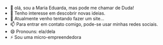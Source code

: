 - 👋 olá, sou a Maria Eduarda, mas pode me chamar de Duda!
- 👀 Tenho interesse em descobrir novas ideias.
- 🌱 Atualmente venho tentando fazer um site...
- 📫 Para entrar em contato comigo, pode-se usar minhas redes sociais.
- 😄 Pronouns: ela/dela
- ⚡ Sou uma micro-empreendedora

<!---
DudaDanichewcz/DudaDanichewcz is a ✨ special ✨ repository because its `README.md` (this file) appears on your GitHub profile.
You can click the Preview link to take a look at your changes.
--->
